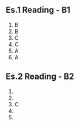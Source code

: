 ## Es.1 Reading - B1

1. B
2. B
3. C
4. C
5. A 
6. A

## Es.2 Reading - B2
1. 
2.  
3. C
4.  
5. 
<!--stackedit_data:
eyJoaXN0b3J5IjpbLTk4ODE5ODI0Myw3OTM3OTI2MDRdfQ==
-->